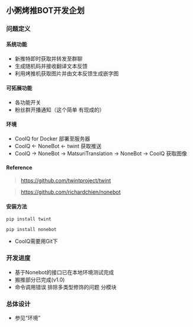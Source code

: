 ## 小粥烤推BOT开发企划

### 问题定义

#### 系统功能
- 新推特即时获取并转发至群聊
- 生成随机码并接收翻译文本反馈
- 利用烤推机获取图片并由文本反馈生成嵌字图

#### 可拓展功能
- 各功能开关
- 粉丝群开播通知（这个简单 有现成的）

#### 环境
- CoolQ for Docker 部署至服务器
- CoolQ <- NoneBot <- twint 获取推送
- CoolQ -> NoneBot -> MatsuriTranslation -> NoneBot -> CoolQ 获取图像

#### Reference

> https://github.com/twintproject/twint

> https://github.com/richardchien/nonebot

#### 安装方法

`pip install twint`

`pip install nonebot`

- CoolQ需要用Git下
### 开发进度

- 基于Nonebot的接口已在本地环境测试完成
- 搬推部分已完成(v1.0)
- 命令调用错误 排除多类型修饰的问题 分模块

### 总体设计

- 参见“环境”
